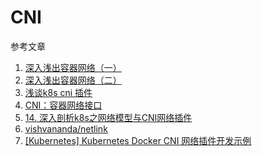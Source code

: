 # CNI

参考文章

1. [深入浅出容器网络（一）](https://blog.firemiles.top/2018/05/27/深入浅出容器网络（一）/)
2. [深入浅出容器网络（二）](https://blog.firemiles.top/2018/08/06/深入浅出容器网络（二）/)
3. [浅谈k8s cni 插件](https://segmentfault.com/a/1190000017182169)
4. [CNI：容器网络接口](https://cizixs.com/2017/05/23/container-network-cni/)
5. [14. 深入剖析k8s之网络模型与CNI网络插件](http://blog.liu-kevin.com/2019/04/22/14-shen-ru-pou-xi-k8szhi-wang-luo-mo-xing-yu-cniwang-luo-cha-jian/)
6. [vishvananda/netlink](https://github.com/vishvananda/netlink)
7. [[Kubernetes] Kubernetes Docker CNI 网络插件开发示例](https://blog.csdn.net/shida_csdn/article/details/79752411)

